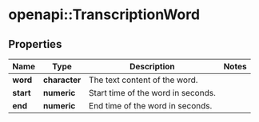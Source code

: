# openapi::TranscriptionWord


## Properties
Name | Type | Description | Notes
------------ | ------------- | ------------- | -------------
**word** | **character** | The text content of the word. | 
**start** | **numeric** | Start time of the word in seconds. | 
**end** | **numeric** | End time of the word in seconds. | 


